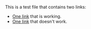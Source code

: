 This is a test file that contains two links:

* [One link](https://github.com/) that is working.
* [One link](https://gitb.com/) that doesn't work.
